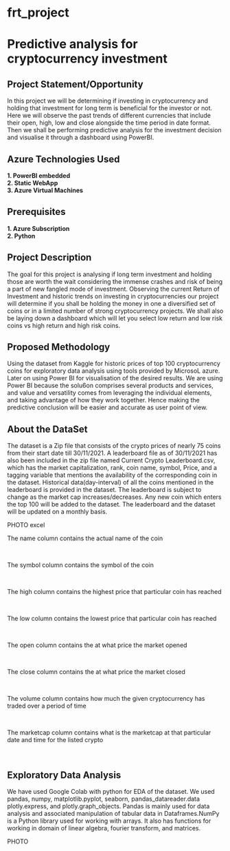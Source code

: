 # frt_project

<h1> Predictive analysis for cryptocurrency investment </h1>

<h2> Project Statement/Opportunity </h3>

<p>In this project we will be determining if investing in cryptocurrency and holding that investment for long term is beneficial for the investor or not. Here we will observe the past trends of different currencies that include their open, high, low and close alongside the time period in date format. Then we shall be performing predictive analysis for the investment decision and visualise it through a dashboard using PowerBI.</p>

<h2> Azure Technologies Used </h3>

<b> 1. PowerBI embedded </b> <br>
<b> 2. Static WebApp  </b> <br>
<b> 3. Azure Virtual Machines </b>

<h2> Prerequisites </h3>

<b> 1. Azure Subscription </b><br>
<b> 2. Python </b>

<h2> Project Description </h2>

<p> The goal for this project is analysing if long term investment and holding those are worth the wait considering the immense crashes and risk of being a part of new fangled mode of investment. Observing the current Return of Investment and historic trends on investing in cryptocurrencies our project will determine if you shall be holding the money in one a diversified set of coins or in a limited number of strong cryptocurrency projects. We shall also be laying down a dashboard which will let you select low return and low risk coins vs high return and high risk coins. </p>

<h2> Proposed Methodology </h2>
<p> Using the dataset from Kaggle for historic prices of top 100 cryptocurrency coins for exploratory data analysis using tools provided by MicrosoL azure. Later on using Power BI for visualisation of the desired results. We are using Power BI because the solu6on comprises several products and services, and value and versatility comes from leveraging the individual elements, and taking advantage of how they work together. Hence making the predictive conclusion will be easier and
accurate as user point of view. </p>

<h2> About the DataSet </h2>
<p>The dataset is a Zip file that consists of the crypto prices of nearly 75 coins from their start date till 30/11/2021. A leaderboard file as of 30/11/2021 has also been included in the zip file named Current Crypto Leaderboard.csv, which has the market capitalization, rank, coin name, symbol, Price, and a tagging variable that mentions the availability of the corresponding coin in the dataset. Historical data(day-interval) of all the coins mentioned in the leaderboard is provided in the dataset. The leaderboard is subject to change as the market cap increases/decreases. Any new coin which enters the top 100 will be added to the dataset. The leaderboard and the dataset will be updated on a monthly basis.</p>

<p> PHOTO excel </p>

<p> The name column contains the actual name of the coin</p> <br>
<p> The symbol column contains the symbol of the coin </p> <br>
<p> The high column contains the highest price that particular coin has reached</p> <br>
<p> The low column contains the lowest price that particular coin has reached</p> <br>
<p> The open column contains the at what price the market opened</p> <br>
<p>The close column contains the at what price the market closed</p> <br>
<p> The volume column contains how much the given cryptocurrency has traded over a period of time</p> <br>
<p> The marketcap column contains what is the marketcap at that particular date and time for the listed crypto</p> <br>

<h2> Exploratory Data Analysis </h2>
<p> We have used Google Colab with python for EDA of the dataset. We used pandas, numpy, matplotlib.pyplot, seaborn, pandas_datareader.data  plotly.express, and plotly.graph_objects. Pandas is mainly used for data analysis and associated manipulation of tabular data in Dataframes.NumPy is a Python library used for working with arrays. It also has functions for working in domain of linear algebra, fourier transform, and matrices. </p>

<p> PHOTO </p>



